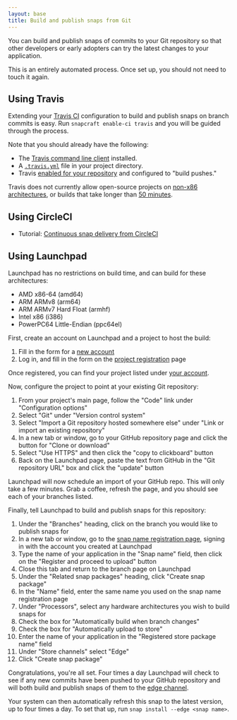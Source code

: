 ```yaml
---
layout: base
title: Build and publish snaps from Git
---
```


You can build and publish snaps of commits to your Git repository so that other developers or early adopters can try the latest changes to your application.

This is an entirely automated process. Once set up, you should not need to touch it again.

## Using Travis

Extending your [Travis CI](https://travis-ci.org/) configuration to build and publish snaps on branch commits is easy. Run `snapcraft enable-ci travis` and you will be guided through the process.

Note that you should already have the following:
- The [Travis command line client](https://github.com/travis-ci/travis.rb#installation) installed.
- A [`.travis.yml`](https://docs.travis-ci.com/user/getting-started/) file in your project directory.
- Travis [enabled for your repository](https://travis-ci.org/profile/) and configured to "build pushes."

Travis does not currently allow open-source projects on [non-x86 architectures](https://docs.travis-ci.com/user/ci-environment/#Virtualization-environments), or builds that take longer than [50 minutes](https://docs.travis-ci.com/user/customizing-the-build#Build-Timeouts). 

## Using CircleCI

- Tutorial: [Continuous snap delivery from CircleCI](https://tutorials.ubuntu.com/tutorial/continuous-snap-delivery-from-circle-ci)

## Using Launchpad

Launchpad has no restrictions on build time, and can build for these architectures:
 - AMD x86-64 (amd64)
 - ARM ARMv8 (arm64)
 - ARM ARMv7 Hard Float (armhf)
 - Intel x86 (i386)
 - PowerPC64 Little-Endian (ppc64el)

First, create an account on Launchpad and a project to host the build:
1. Fill in the form for a [new account](https://launchpad.net/+login)
1. Log in, and fill in the form on the [project registration](https://launchpad.net/projects/+new) page

Once registered, you can find your project listed under [your account](https://launchpad.net/~/+related-projects).

Now, configure the project to point at your existing Git repository:

1. From your project's main page, follow the "Code" link under "Configuration options"
1. Select "Git" under "Version control system"
1. Select "Import a Git repository hosted somewhere else" under "Link or import an existing repository"
1. In a new tab or window, go to your GitHub repository page and click the button for "Clone or download"
1. Select "Use HTTPS" and then click the "copy to clickboard" button
1. Back on the Launchpad page, paste the text from GitHub in the "Git repository URL" box and click the "update" button

Launchpad will now schedule an import of your GitHub repo. This will only take a few minutes. Grab a coffee, refresh the page, and you should see each of your branches listed.

Finally, tell Launchpad to build and publish snaps for this repository:

1. Under the "Branches" heading, click on the branch you would like to publish snaps for
1. In a new tab or window, go to the [snap name registration page](https://dashboard.snapcraft.io/dev/snaps/register-name/), signing in with the account you created at Launchpad
1. Type the name of your application in the "Snap name" field, then click on the "Register and proceed to upload" button
1. Close this tab and return to the branch page on Launchpad
1. Under the "Related snap packages" heading, click "Create snap package"
1. In the "Name" field, enter the same name you used on the snap name registration page
1. Under "Processors", select any hardware architectures you wish to build snaps for
1. Check the box for "Automatically build when branch changes"
1. Check the box for "Automatically upload to store"
1. Enter the name of your application in the "Registered store package name" field
1. Under "Store channels" select "Edge"
1. Click "Create snap package"

Congratulations, you're all set. Four times a day Launchpad will check to see if any new commits have been pushed to your GitHub repository and will both build and publish snaps of them to the [edge channel](/reference/channels).

Your system can then automatically refresh this snap to the latest version, up to four times a day. To set that up, run `snap install --edge <snap name>`.

